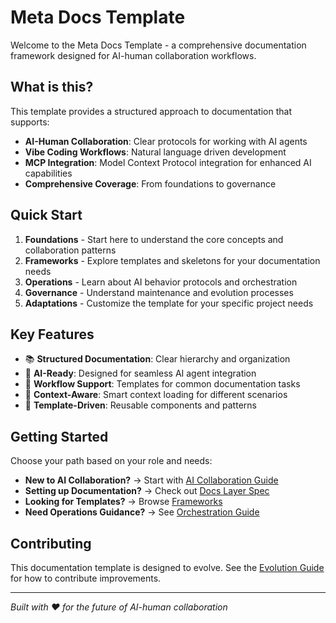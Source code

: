 # Meta Docs Template

Welcome to the Meta Docs Template - a comprehensive documentation framework designed for AI-human collaboration workflows.

## What is this?

This template provides a structured approach to documentation that supports:
- **AI-Human Collaboration**: Clear protocols for working with AI agents
- **Vibe Coding Workflows**: Natural language driven development
- **MCP Integration**: Model Context Protocol integration for enhanced AI capabilities
- **Comprehensive Coverage**: From foundations to governance

## Quick Start

1. **Foundations** - Start here to understand the core concepts and collaboration patterns
2. **Frameworks** - Explore templates and skeletons for your documentation needs
3. **Operations** - Learn about AI behavior protocols and orchestration
4. **Governance** - Understand maintenance and evolution processes
5. **Adaptations** - Customize the template for your specific project needs

## Key Features

- 📚 **Structured Documentation**: Clear hierarchy and organization
- 🤖 **AI-Ready**: Designed for seamless AI agent integration
- 🔄 **Workflow Support**: Templates for common documentation tasks
- 🎯 **Context-Aware**: Smart context loading for different scenarios
- 📝 **Template-Driven**: Reusable components and patterns

## Getting Started

Choose your path based on your role and needs:

- **New to AI Collaboration?** → Start with [AI Collaboration Guide](meta/0-Foundations/ai-collaboration-guide.md)
- **Setting up Documentation?** → Check out [Docs Layer Spec](meta/0-Foundations/docs-layer-spec.md)
- **Looking for Templates?** → Browse [Frameworks](meta/1-Frameworks/README.md)
- **Need Operations Guidance?** → See [Orchestration Guide](meta/2-Operations/orchestration-guide.md)

## Contributing

This documentation template is designed to evolve. See the [Evolution Guide](meta/3-Governance/evolution-guide.md) for how to contribute improvements.

---

*Built with ❤️ for the future of AI-human collaboration*
